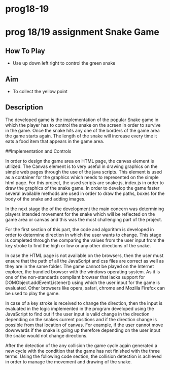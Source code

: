 # prog18-19
prog 18/19 assignment
**Snake Game**
==============

## How To Play
* Use up down left right to control the green snake

## Aim
* To collect the yellow point

## Description

The developed game is the implementation of the popular Snake game in which the
player has to control the snake on the screen in order to survive in the game.
Once the snake hits any one of the borders of the game area the game starts
again. The length of the snake will increase every time it eats a food item that
appears in the game area.

##Implementation and Controls 

In order to design the game area on HTML page, the canvas element is utilized.
The Canvas element is to very useful in drawing graphics on the simple web pages
through the use of the java scripts. This element is used as a container for the
graphics which needs to represented on the simple html page. For this project,
the used scripts are snake.js, index.js in order to draw the graphics of
the snake game. In order to develop the game faster several available methods
are used in order to draw the paths, boxes for the body of the snake and adding
images.

In the next stage the of the development the main concern was determining
players intended movement for the snake which will be reflected on the game area
or canvas and this was the most challenging part of the project.

For the first section of this part, the code and algorithm is developed in order
to determine direction in which the user wants to change. This stage is
completed through the comparing the values from the user input from the key
stroke to find the high or low or any other directions of the snake.

In case the HTML page is not available on the browsers, then the user must
ensure that the path of all the JavaScript and css files are correct as well as
they are in the same folder. The game cannot be played on the Internet explorer,
the bundled browser with the windows operating system. As it is one of the
non-standards compliant browser that lacks support for
DOMObject.addEventListener() using which the user input for the game is
evaluated. Other browsers like opera, safari, chrome and Mozilla Firefox can be
used to play the game.

In case of a key stroke is received to change the direction, then the input is
evaluated in the logic implemented in the program developed using the JavaScript
to find out if the user input is valid change in the direction depending on the
snakes current positions and if the direction change is possible from that
location of canvas. For example, if the user cannot move downwards if the snake
is going up therefore depending on the user input the snake would not change
directions.

After the detection of the any collision the game cycle again generated a new
cycle with the condition that the game has not finished with the three terms.
Using the following code section, the collision detection is achieved in order
to manage the movement and drawing of the snake.
